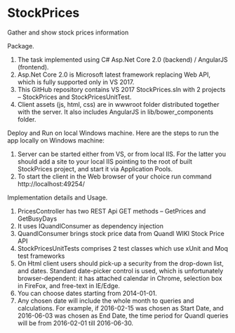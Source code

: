 # StockPrices
Gather and show stock prices information


Package.
1.	The task implemented using  C# Asp.Net Core 2.0 (backend) / AngularJS (frontend).
2.	Asp.Net Core 2.0 is Microsoft latest framework replacing Web API, which is fully supported only in VS 2017.
3.	This GitHub repository contains VS 2017 StockPrices.sln with 2 projects – StockPrices and StockPricesUnitTest.
4.  Client assets (js, html, css) are in wwwroot folder distributed together with the server. It also includes AngularJS
    in lib/bower_components folder.
                                                                      


Deploy and Run on local Windows machine.
Here are the steps to run the app locally on Windows machine:
1.	Server can be started either from VS, or from local IIS. For the latter you should add a site to your local IIS pointing to the root
    of built StockPrices project, and start it via Application Pools.
2.	To start the client in the Web browser of your choice run command   http://localhost:49254/


Implementation details and Usage.
1.	PricesController has two REST Api GET methods – GetPrices and GetBusyDays
2.	It uses IQuandlConsumer as dependency injection
3.	QuandlConsumer brings stock price data from Quandl WIKI Stock Price API 
4.	StockPricesUnitTests comprises 2 test classes which use xUnit and Moq test frameworks
5.	On Html client users should pick-up a security from the drop-down list, and dates.
    Standard date-picker control is used, which is unfortunately browser-dependent: it has attached calendar in Chrome, 
    selection box in FireFox, and free-text in IE/Edge. 
6.  You can choose dates starting from 2014-01-01.
7.  Any chosen date will include the whole month to queries and calculations. For example, if 2016-02-15 was chosen as Start Date, 
    and 2016-06-03 was chosen as End Date, the time period for Quandl queries will be from 2016-02-01 till 2016-06-30.
